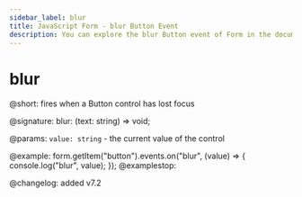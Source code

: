 ```yaml
---
sidebar_label: blur
title: JavaScript Form - blur Button Event 
description: You can explore the blur Button event of Form in the documentation of the DHTMLX JavaScript UI library. Browse developer guides and API reference, try out code examples and live demos, and download a free 30-day evaluation version of DHTMLX Suite 7.
---
```


# blur

@short: fires when a Button control has lost focus

@signature: blur: (text: string) => void;

@params:
`value: string` - the current value of the control

@example:
form.getItem("button").events.on("blur", (value) => {
    console.log("blur", value);
});
@examplestop:

@changelog: added v7.2
